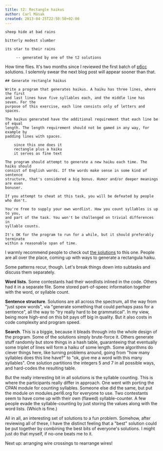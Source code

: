 ```yaml
---
title: t2: Rectangle haikus
author: Carl Mäsak
created: 2013-04-25T22:50:50+02:00
---
```

<div class="quote"><code>sheep hide at bad rains<br>
bitterly modest slumber<br>
its star to their rains<br>
&nbsp;&nbsp;&nbsp;&nbsp;&nbsp;-- generated by one of the t2 solutions</code></div>


How time flies. It's two months since I reviewed the first batch of
[p6cc](http://github.com/masak/p6cc2012#readme) solutions. I solemnly swear the
next blog post will appear sooner than that.

    ## Generate rectangle haikus

    Write a program that generates haikus. A haiku has three lines, where the first
    and last lines have five syllables each, and the middle line has seven. For the
    purpose of this exercise, each line consists only of letters and spaces.

    The haikus generated have the additional requirement that each line be of equal
    length. The length requirement should not be gamed in any way, for example by
    padding lines with spaces.

        since this one does it
        rectangle plus a haiku
        it serves as fine text

    The program should attempt to generate a new haiku each time. The haiku should
    consist of English words. If the words make sense in some kind of sentence
    structure, that's considered a big bonus. Humor and/or deeper meanings are even
    bonuser.

    If you attempt to cheat at this task, you will be defeated by people who don't.

    You're free to supply your own wordlist. How you count syllables is up to you,
    and part of the task. You won't be challenged on trivial differences in
    syllable counts.

    It's OK for the program to run for a while, but it should preferably terminate
    within a reasonable span of time.

I warmly recommend people to check out [the
solutions](https://github.com/masak/p6cc2012/tree/master/t2/review) to this one. People are all over the place, coming up with ways to generate a rectangula haiku.

Some patterns recur, though. Let's break things down into subtasks and discuss
them separately.

**Word lists**. Some contestants had their wordlists inlined in the code.
Others had it in a separate file. Some stored part-of-speec information
together with the word, or syllable count.

**Sentence structure**. Solutions are all across the spectrum, all the way from
"just spew words", via "generate something that could perhaps pass for a
sentence", all the way to "try really hard to be grammatical". In my view, being
more high-end on this bit pays off big in quality. But it also costs in code
complexity and program speed.

**Search**. This is a biggie, because it bleads through into the whole design of
the program. Some of the solutions simply brute-force it. Others generate stuff
randomly but store things in a hash table, guaranteeing that eventually some
triplet of lines will form a haiku of some length. Some algorithms do clever
things here, like turning problems around, going from "how many syllables does
this line have?" to "ok, give me a word with this many syllables". One solution
partitions the integers 5 and 7 in all possible ways, and hard-codes the
resulting table.

But the really interesting bit in all solutions is the syllable counting. This
is where the participants really differ in approach. One went with porting the
CPAN module for counting syllables. Someone else did the same, but put the
module on modules.perl6.org for everyone to use. Two contestants seem to have
come up with their own (flawed) syllable-counter. A few people evade the
syllable-counting by just storing the values along with the word lists. (Which
is fine.)

All in all, an interesting set of solutions to a fun problem. Somehow, after
reviewing all of these, I have the distinct feeling that a "best" solution
could be put together by combining the best bits of everyone's solutions. I
might just do that myself, if no-one beats me to it.

Next up: arranging wire crossings to rearrange wires!
